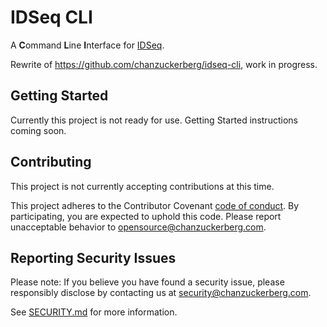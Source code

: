 # IDSeq CLI

A **C**ommand **L**ine **I**nterface for [IDSeq](https://idseq.net/). 

Rewrite of https://github.com/chanzuckerberg/idseq-cli, work in progress.

## Getting Started

Currently this project is not ready for use. Getting Started instructions coming soon.

## Contributing

This project is not currently accepting contributions at this time.

This project adheres to the Contributor Covenant [code of conduct](https://www.contributor-covenant.org/). By participating, you are expected to uphold this code. Please report unacceptable behavior to opensource@chanzuckerberg.com.

## Reporting Security Issues

Please note: If you believe you have found a security issue, please responsibly disclose by contacting us at security@chanzuckerberg.com.

See [SECURITY.md](SECURITY.md) for more information.
